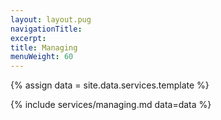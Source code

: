 ```yaml
---
layout: layout.pug
navigationTitle:
excerpt:
title: Managing
menuWeight: 60
---
```

{% assign data = site.data.services.template %}

{% include services/managing.md data=data %}
